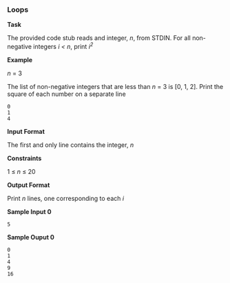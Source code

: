 ### Loops

**Task**

The provided code stub reads and integer, *n*, from STDIN. For all non-negative integers *i < n*, print *i<sup>*2*</sup>*

**Example**

*n* = 3

The list of non-negative integers that are less than *n* = 3 is [0, 1, 2]. Print the square of each number on a separate line

``` 
0
1
4
```

**Input Format**

The first and only line contains the integer, *n*

**Constraints**

1 ≤ *n* ≤ 20

**Output Format**

Print *n* lines, one corresponding to each *i*

**Sample Input 0**

``` 
5
```

**Sample Ouput 0**
``` 
0
1
4
9
16
```
